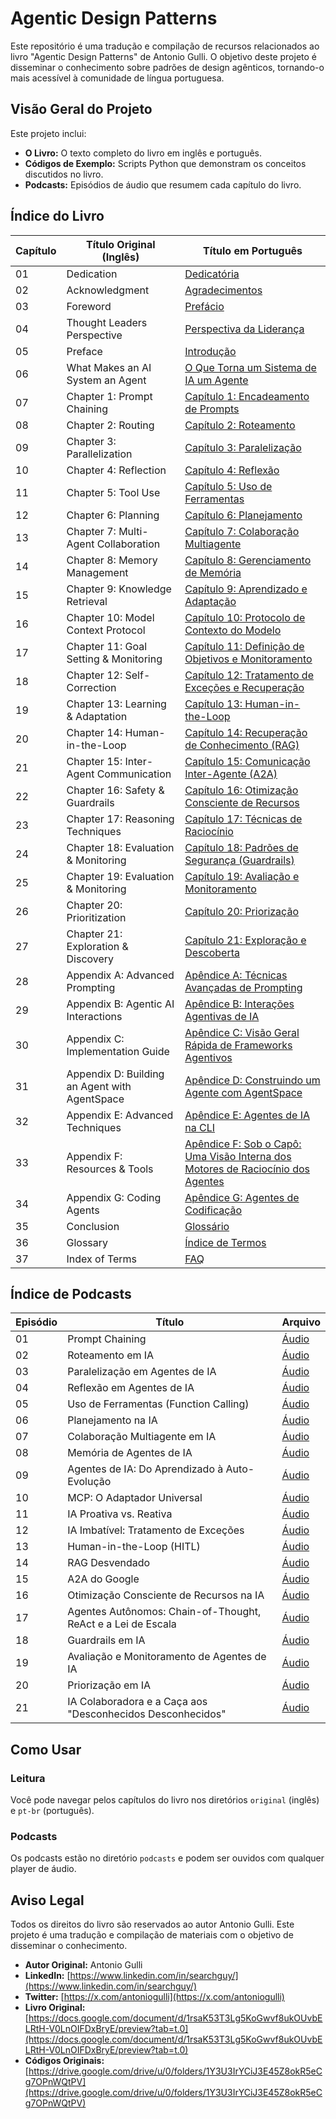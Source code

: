 # Agentic Design Patterns

Este repositório é uma tradução e compilação de recursos relacionados ao livro "Agentic Design Patterns" de Antonio Gulli. O objetivo deste projeto é disseminar o conhecimento sobre padrões de design agênticos, tornando-o mais acessível à comunidade de língua portuguesa.

## Visão Geral do Projeto

Este projeto inclui:

*   **O Livro:** O texto completo do livro em inglês e português.
*   **Códigos de Exemplo:** Scripts Python que demonstram os conceitos discutidos no livro.
*   **Podcasts:** Episódios de áudio que resumem cada capítulo do livro.

## Índice do Livro

| Capítulo | Título Original (Inglês) | Título em Português |
| --- | --- | --- |
| 01 | Dedication | [Dedicatória](./pt-br/01-dedicatoria.md) |
| 02 | Acknowledgment | [Agradecimentos](./pt-br/02-agradecimentos.md) |
| 03 | Foreword | [Prefácio](./pt-br/03-prefacio.md) |
| 04 | Thought Leaders Perspective | [Perspectiva da Liderança](./pt-br/04-perspectiva-lideranca-poder-responsabilidade.md) |
| 05 | Preface | [Introdução](./pt-br/05-introducao.md) |
| 06 | What Makes an AI System an Agent | [O Que Torna um Sistema de IA um Agente](./pt-br/06-o-que-torna-ia-agente.md) |
| 07 | Chapter 1: Prompt Chaining | [Capítulo 1: Encadeamento de Prompts](./pt-br/07-capitulo-1-prompt-chaining.md) |
| 08 | Chapter 2: Routing | [Capítulo 2: Roteamento](./pt-br/08-capitulo-2-roteamento.md) |
| 09 | Chapter 3: Parallelization | [Capítulo 3: Paralelização](./pt-br/09-capitulo-3-paralelizacao.md) |
| 10 | Chapter 4: Reflection | [Capítulo 4: Reflexão](./pt-br/10-capitulo-4-reflexao.md) |
| 11 | Chapter 5: Tool Use | [Capítulo 5: Uso de Ferramentas](./pt-br/11-capitulo-5-uso-de-ferramentas.md) |
| 12 | Chapter 6: Planning | [Capítulo 6: Planejamento](./pt-br/12-capitulo-6-planejamento.md) |
| 13 | Chapter 7: Multi-Agent Collaboration | [Capítulo 7: Colaboração Multiagente](./pt-br/13-capitulo-7-colaboracao-multiagente.md) |
| 14 | Chapter 8: Memory Management | [Capítulo 8: Gerenciamento de Memória](./pt-br/14-capitulo-8-gerenciamento-de-memoria.md) |
| 15 | Chapter 9: Knowledge Retrieval | [Capítulo 9: Aprendizado e Adaptação](./pt-br/15-capitulo-9-aprendizado-e-adaptacao.md) |
| 16 | Chapter 10: Model Context Protocol | [Capítulo 10: Protocolo de Contexto do Modelo](./pt-br/16-capitulo-10-protocolo-de-contexto-do-modelo.md) |
| 17 | Chapter 11: Goal Setting & Monitoring | [Capítulo 11: Definição de Objetivos e Monitoramento](./pt-br/17-capitulo-11-definicao-de-objetivos-e-monitoramento.md) |
| 18 | Chapter 12: Self-Correction | [Capítulo 12: Tratamento de Exceções e Recuperação](./pt-br/18-capitulo-12-tratamento-de-excecoes-e-recuperacao.md) |
| 19 | Chapter 13: Learning & Adaptation | [Capítulo 13: Human-in-the-Loop](./pt-br/19-capitulo-13-human-in-the-loop.md) |
| 20 | Chapter 14: Human-in-the-Loop | [Capítulo 14: Recuperação de Conhecimento (RAG)](./pt-br/20-capitulo-14-recuperacao-de-conhecimento-rag.md) |
| 21 | Chapter 15: Inter-Agent Communication | [Capítulo 15: Comunicação Inter-Agente (A2A)](./pt-br/21-capitulo-15-comunicacao-inter-agente-a2a.md) |
| 22 | Chapter 16: Safety & Guardrails | [Capítulo 16: Otimização Consciente de Recursos](./pt-br/22-capitulo-16-otimizacao-consciente-de-recursos.md) |
| 23 | Chapter 17: Reasoning Techniques | [Capítulo 17: Técnicas de Raciocínio](./pt-br/23-capitulo-17-tecnicas-de-racionio.md) |
| 24 | Chapter 18: Evaluation & Monitoring | [Capítulo 18: Padrões de Segurança (Guardrails)](./pt-br/24-capitulo-18-padroes-de-seguranca-guardrails.md) |
| 25 | Chapter 19: Evaluation & Monitoring | [Capítulo 19: Avaliação e Monitoramento](./pt-br/25-capitulo-19-avaliacao-e-monitoramento.md) |
| 26 | Chapter 20: Prioritization | [Capítulo 20: Priorização](./pt-br/26-capitulo-20-priorizacao.md) |
| 27 | Chapter 21: Exploration & Discovery | [Capítulo 21: Exploração e Descoberta](./pt-br/27-capitulo-21-exploracao-e-descoberta.md) |
| 28 | Appendix A: Advanced Prompting | [Apêndice A: Técnicas Avançadas de Prompting](./pt-br/28-apendice-a-tecnicas-avancadas-de-prompting.md) |
| 29 | Appendix B: Agentic AI Interactions | [Apêndice B: Interações Agentivas de IA](./pt-br/29-apendice-b-interacoes-agentivas-de-ia.md) |
| 30 | Appendix C: Implementation Guide | [Apêndice C: Visão Geral Rápida de Frameworks Agentivos](./pt-br/30-apendice-c-visao-geral-rapida-de-frameworks-agentivos.md) |
| 31 | Appendix D: Building an Agent with AgentSpace | [Apêndice D: Construindo um Agente com AgentSpace](./pt-br/31-apendice-d-construindo-um-agente-com-agentspace.md) |
| 32 | Appendix E: Advanced Techniques | [Apêndice E: Agentes de IA na CLI](./pt-br/32-apendice-e-agentes-de-ia-na-cli.md) |
| 33 | Appendix F: Resources & Tools | [Apêndice F: Sob o Capô: Uma Visão Interna dos Motores de Raciocínio dos Agentes](./pt-br/33-apendice-f-sob-o-capo-uma-visao-interna-dos-motores-de-racionio-dos-agentes.md) |
| 34 | Appendix G: Coding Agents | [Apêndice G: Agentes de Codificação](./pt-br/34-apendice-g-agentes-de-codificacao.md) |
| 35 | Conclusion | [Glossário](./pt-br/35-glossario.md) |
| 36 | Glossary | [Índice de Termos](./pt-br/36-indice-de-termos.md) |
| 37 | Index of Terms | [FAQ](./pt-br/37-faq.md) |

## Índice de Podcasts

| Episódio | Título | Arquivo |
| --- | --- | --- |
| 01 | Prompt Chaining | [Áudio](./podcasts/01-Prompt_Chaining__Como_o_Encadeamento_de_Prompts_e_a_Engenharia_.mp3) |
| 02 | Roteamento em IA | [Áudio](./podcasts/02-Roteamento_em_IA__O_Segredo_para_Agentes_Inteligentes_que_Decid.mp3) |
| 03 | Paralelização em Agentes de IA | [Áudio](./podcasts/03-Paralelização_em_Agentes_de_IA__O_Segredo_para_Sistemas_Mais_Rá.mp3) |
| 04 | Reflexão em Agentes de IA | [Áudio](./podcasts/04-Reflexão_em_Agentes_de_IA__Autoavaliação_e_o_Poder_do_Padrão_Pr.mp3) |
| 05 | Uso de Ferramentas (Function Calling) | [Áudio](./podcasts/05-Uso_de_Ferramentas_(Function_Calling)__Como_a_IA_Conecta_LLMs_a.mp3) |
| 06 | Planejamento na IA | [Áudio](./podcasts/06-Planejamento_na_IA__De_Ferramenta_Reativa_a_Estrategista_Autôno.mp3) |
| 07 | Colaboração Multiagente em IA | [Áudio](./podcasts/07-Colaboração_Multiagente_em_IA__Por_Que_e_Como_Juntar_Equipes_de.mp3) |
| 08 | Memória de Agentes de IA | [Áudio](./podcasts/08-Memória_de_Agentes_de_IA__Do_Contexto_Volátil_à_Profundidade_do.mp3) |
| 09 | Agentes de IA: Do Aprendizado à Auto-Evolução | [Áudio](./podcasts/09-Agentes_de_IA__Do_Aprendizado_à_Auto-Evolução_–_Como_PPO,_DPO_e.mp3) |
| 10 | MCP: O Adaptador Universal | [Áudio](./podcasts/10-MCP__O_Adaptador_Universal_que_Transforma_LLMs_em_Agentes_de_IA.mp3) |
| 11 | IA Proativa vs. Reativa | [Áudio](./podcasts/11-IA_Proativa_vs.mp3) |
| 12 | IA Imbatível: Tratamento de Exceções | [Áudio](./podcasts/12-IA_Imbatível__Como_o_Tratamento_de_Exceções_Transforma_Agentes_.mp3) |
| 13 | Human-in-the-Loop (HITL) | [Áudio](./podcasts/13-Human-in-the-Loop_(HITL)__O_Segredo_da_IA_Responsável_–_Estraté.mp3) |
| 14 | RAG Desvendado | [Áudio](./podcasts/14-RAG_Desvendado__Como_Conectar_LLMs_ao_Conhecimento_Atual_e_Acab.mp3) |
| 15 | A2A do Google | [Áudio](./podcasts/15-A2A_do_Google__O_Protocolo_Que_Une_Agentes_de_IA_de_Diferentes_.mp3) |
| 16 | Otimização Consciente de Recursos na IA | [Áudio](./podcasts/16-Otimização_Consciente_de_Recursos_na_IA__O_Malabarismo_Dinâmico.mp3) |
| 17 | Agentes Autônomos: Chain-of-Thought, ReAct e a Lei de Escala | [Áudio](./podcasts/17-Agentes_Autônomos__Chain-of-Thought,_ReAct_e_a_Lei_de_Escala_da.mp3) |
| 18 | Guardrails em IA | [Áudio](./podcasts/18-Guardrails_em_IA__Engenharia_de_Confiança,_Defesa_em_Camadas_e_.mp3) |
| 19 | Avaliação e Monitoramento de Agentes de IA | [Áudio](./podcasts/19-Avaliação_e_Monitoramento_de_Agentes_de_IA__Do_Teste_AB_ao_LLM-.mp3) |
| 20 | Priorização em IA | [Áudio](./podcasts/20-Priorização_em_IA__A_Bússola_Interna_que_Transforma_Automação_e.mp3) |
| 21 | IA Colaboradora e a Caça aos "Desconhecidos Desconhecidos" | [Áudio](./podcasts/21-IA_Colaboradora_e_a_Caça_aos__Desconhecidos_Desconhecidos__Como.mp3) |

## Como Usar

### Leitura

Você pode navegar pelos capítulos do livro nos diretórios `original` (inglês) e `pt-br` (português).

### Podcasts

Os podcasts estão no diretório `podcasts` e podem ser ouvidos com qualquer player de áudio.

## Aviso Legal

Todos os direitos do livro são reservados ao autor Antonio Gulli. Este projeto é uma tradução e compilação de materiais com o objetivo de disseminar o conhecimento.

*   **Autor Original:** Antonio Gulli
*   **LinkedIn:** [https://www.linkedin.com/in/searchguy/](https://www.linkedin.com/in/searchguy/)
*   **Twitter:** [https://x.com/antoniogulli](https://x.com/antoniogulli)
*   **Livro Original:** [https://docs.google.com/document/d/1rsaK53T3Lg5KoGwvf8ukOUvbELRtH-V0LnOIFDxBryE/preview?tab=t.0](https://docs.google.com/document/d/1rsaK53T3Lg5KoGwvf8ukOUvbELRtH-V0LnOIFDxBryE/preview?tab=t.0)
*   **Códigos Originais:** [https://drive.google.com/drive/u/0/folders/1Y3U3IrYCiJ3E45Z8okR5eCg7OPnWQtPV](https://drive.google.com/drive/u/0/folders/1Y3U3IrYCiJ3E45Z8okR5eCg7OPnWQtPV)